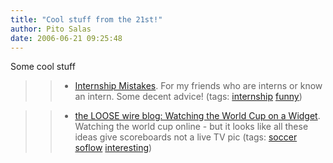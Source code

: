 ```yaml
---
title: "Cool stuff from the 21st!"
author: Pito Salas
date: 2006-06-21 09:25:48
---
```

Some cool stuff

>>

>>   * [Internship
Mistakes](<http://images.businessweek.com/ss/06/06/intern_mistakes/index_01.htm>).
For my friends who are interns or know an intern. Some decent advice! (tags:
[internship](<http://del.icio.us/pitosalas/internship>)
[funny](<http://del.icio.us/pitosalas/funny>))

>>

>>   * [the LOOSE wire blog: Watching the World Cup on a
Widget](<http://www.loosewireblog.com/2006/06/watching_the_wo.html>). Watching
the world cup online - but it looks like all these ideas give scoreboards not
a live TV pic (tags: [soccer](<http://del.icio.us/pitosalas/soccer>)
[soflow](<http://del.icio.us/pitosalas/soflow>)
[interesting](<http://del.icio.us/pitosalas/interesting>))

>>

>>


